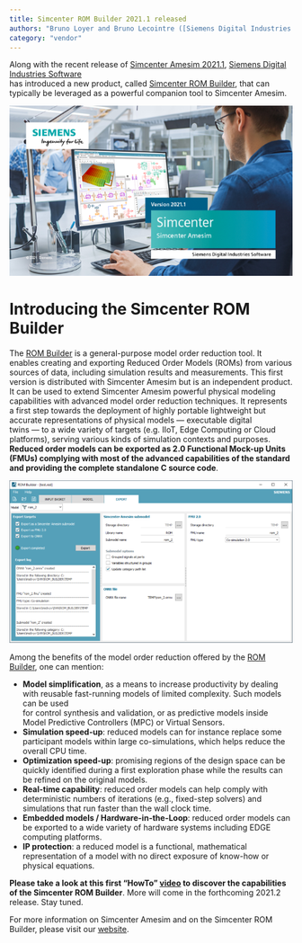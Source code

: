 ```yaml
---
title: Simcenter ROM Builder 2021.1 released
authors: "Bruno Loyer and Bruno Lecointre ([Siemens Digital Industries Software](https://www.sw.siemens.com/ ))"
category: "vendor"
---
```



Along with the recent release of [Simcenter Amesim 2021.1](https://www.youtube.com/watch?v=E5GRfV49PWY ), [Siemens Digital Industries Software](https://www.sw.siemens.com/ )  
has introduced a new product, called [Simcenter ROM Builder](https://www.plm.automation.siemens.com/global/en/products/simulation-test/rom-builder.html ), that can typically be leveraged 
as a powerful companion tool to Simcenter Amesim.

![](amesim_banner_2021_1.png)

# Introducing the Simcenter ROM Builder
The [ROM Builder](https://www.plm.automation.siemens.com/global/en/products/simulation-test/rom-builder.html ) is a general-purpose model order reduction tool. 
It enables creating and exporting Reduced Order Models (ROMs) from various sources of data, including simulation results and measurements. 
This first version is distributed with Simcenter Amesim but is an
independent product. It can be used to extend Simcenter Amesim powerful physical modeling capabilities with advanced model order reduction techniques. 
It represents a first step towards the deployment of highly portable lightweight but accurate representations of physical 
models&nbsp;&mdash;&nbsp;executable digital twins&nbsp;&mdash;&nbsp;to a wide variety of targets (e.g. IIoT, Edge Computing or Cloud platforms), serving various kinds of simulation contexts and purposes.
**Reduced order models can be exported as 2.0 Functional Mock-up Units (FMUs) complying with most of the advanced capabilities of the standard and providing the complete standalone C source code**.

![](ROM_Builder_2021_1.png)

Among the benefits of the model order reduction offered
by the [ROM Builder](https://www.plm.automation.siemens.com/global/en/products/simulation-test/rom-builder.html ), one can mention:

* **Model simplification**, as a means to increase productivity by dealing with reusable fast-running models of limited complexity. Such models can be used   
for control synthesis and validation, or as predictive models inside Model Predictive Controllers (MPC) or Virtual Sensors.
* **Simulation speed-up**: reduced models can for instance replace some participant models within large co-simulations, which helps reduce the overall CPU time.
* **Optimization speed-up**: promising regions of the design space can be quickly identified during a first exploration phase while the results can be refined on the original models.
* **Real-time capability**: reduced order models can help comply with deterministic numbers of iterations (e.g., fixed-step solvers) and simulations that run faster than the wall clock time. 
* **Embedded models / Hardware-in-the-Loop**: reduced order models can be exported to a wide variety of hardware systems including EDGE computing platforms.
* **IP protection**: a reduced model is a functional, mathematical representation of a model with no direct exposure of know-how or physical equations.

**Please take a look at this first &ldquo;HowTo&rdquo; [video](https://www.youtube.com/watch?v=ub-rdZPi9Y4 ) to discover the capabilities of the Simcenter ROM Builder**.
More will come in the forthcoming 2021.2 release. Stay tuned. 

For more information on Simcenter Amesim and on the Simcenter ROM Builder, 
please visit our [website](https://www.plm.automation.siemens.com/global/en/products/simcenter/ ).

